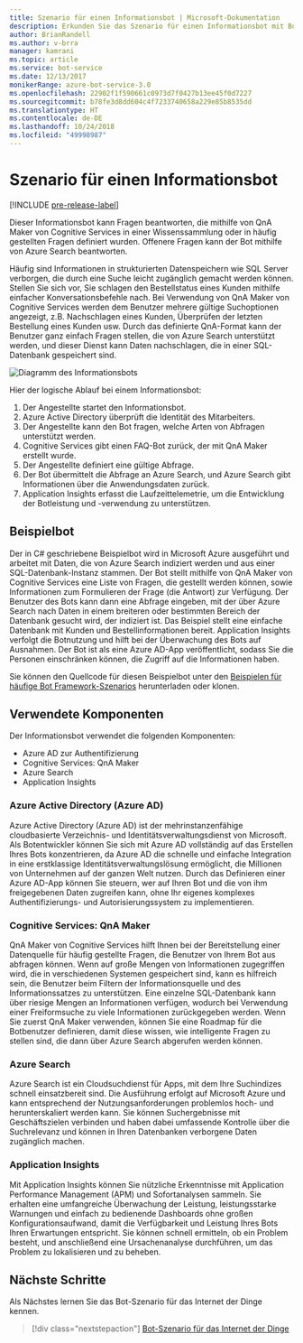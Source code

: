 ```yaml
---
title: Szenario für einen Informationsbot | Microsoft-Dokumentation
description: Erkunden Sie das Szenario für einen Informationsbot mit Bot Framework.
author: BrianRandell
ms.author: v-brra
manager: kamrani
ms.topic: article
ms.service: bot-service
ms.date: 12/13/2017
monikerRange: azure-bot-service-3.0
ms.openlocfilehash: 22902f1f590661c0973d7f0427b13ee45f0d7227
ms.sourcegitcommit: b78fe3d8dd604c4f7233740658a229e85b8535dd
ms.translationtype: HT
ms.contentlocale: de-DE
ms.lasthandoff: 10/24/2018
ms.locfileid: "49998987"
---
```

# <a name="information-bot-scenario"></a>Szenario für einen Informationsbot

[!INCLUDE [pre-release-label](includes/pre-release-label-v3.md)]

Dieser Informationsbot kann Fragen beantworten, die mithilfe von QnA Maker von Cognitive Services in einer Wissenssammlung oder in häufig gestellten Fragen definiert wurden. Offenere Fragen kann der Bot mithilfe von Azure Search beantworten.

Häufig sind Informationen in strukturierten Datenspeichern wie SQL Server verborgen, die durch eine Suche leicht zugänglich gemacht werden können. Stellen Sie sich vor, Sie schlagen den Bestellstatus eines Kunden mithilfe einfacher Konversationsbefehle nach. Bei Verwendung von QnA Maker von Cognitive Services werden dem Benutzer mehrere gültige Suchoptionen angezeigt, z.B. Nachschlagen eines Kunden, Überprüfen der letzten Bestellung eines Kunden usw. Durch das definierte QnA-Format kann der Benutzer ganz einfach Fragen stellen, die von Azure Search unterstützt werden, und dieser Dienst kann Daten nachschlagen, die in einer SQL-Datenbank gespeichert sind.

![Diagramm des Informationsbots](~/media/scenarios/bot-service-scenario-informational-bot.png)

Hier der logische Ablauf bei einem Informationsbot:

1. Der Angestellte startet den Informationsbot.
2. Azure Active Directory überprüft die Identität des Mitarbeiters.
3. Der Angestellte kann den Bot fragen, welche Arten von Abfragen unterstützt werden.
4. Cognitive Services gibt einen FAQ-Bot zurück, der mit QnA Maker erstellt wurde.
5. Der Angestellte definiert eine gültige Abfrage.
6. Der Bot übermittelt die Abfrage an Azure Search, und Azure Search gibt Informationen über die Anwendungsdaten zurück.
7. Application Insights erfasst die Laufzeittelemetrie, um die Entwicklung der Botleistung und -verwendung zu unterstützen.

## <a name="sample-bot"></a>Beispielbot
Der in C# geschriebene Beispielbot wird in Microsoft Azure ausgeführt und arbeitet mit Daten, die von Azure Search indiziert werden und aus einer SQL-Datenbank-Instanz stammen. Der Bot stellt mithilfe von QnA Maker von Cognitive Services eine Liste von Fragen, die gestellt werden können, sowie Informationen zum Formulieren der Frage (die Antwort) zur Verfügung. Der Benutzer des Bots kann dann eine Abfrage eingeben, mit der über Azure Search nach Daten in einem breiteren oder bestimmten Bereich der Datenbank gesucht wird, der indiziert ist. Das Beispiel stellt eine einfache Datenbank mit Kunden und Bestellinformationen bereit. Application Insights verfolgt die Botnutzung und hilft bei der Überwachung des Bots auf Ausnahmen. Der Bot ist als eine Azure AD-App veröffentlicht, sodass Sie die Personen einschränken können, die Zugriff auf die Informationen haben.

Sie können den Quellcode für diesen Beispielbot unter den [Beispielen für häufige Bot Framework-Szenarios](https://aka.ms/bot/scenarios) herunterladen oder klonen.

## <a name="components-youll-use"></a>Verwendete Komponenten
Der Informationsbot verwendet die folgenden Komponenten:
-   Azure AD zur Authentifizierung
-   Cognitive Services: QnA Maker
-   Azure Search
-   Application Insights

### <a name="azure-active-directory-azure-ad"></a>Azure Active Directory (Azure AD)
Azure Active Directory (Azure AD) ist der mehrinstanzenfähige cloudbasierte Verzeichnis- und Identitätsverwaltungsdienst von Microsoft. Als Botentwickler können Sie sich mit Azure AD vollständig auf das Erstellen Ihres Bots konzentrieren, da Azure AD die schnelle und einfache Integration in eine erstklassige Identitätsverwaltungslösung ermöglicht, die Millionen von Unternehmen auf der ganzen Welt nutzen. Durch das Definieren einer Azure AD-App können Sie steuern, wer auf Ihren Bot und die von ihm freigegebenen Daten zugreifen kann, ohne Ihr eigenes komplexes Authentifizierungs- und Autorisierungssystem zu implementieren.

### <a name="cognitive-services-qna-maker"></a>Cognitive Services: QnA Maker
QnA Maker von Cognitive Services hilft Ihnen bei der Bereitstellung einer Datenquelle für häufig gestellte Fragen, die Benutzer von Ihrem Bot aus abfragen können. Wenn auf große Mengen von Informationen zugegriffen wird, die in verschiedenen Systemen gespeichert sind, kann es hilfreich sein, die Benutzer beim Filtern der Informationsquelle und des Informationssatzes zu unterstützen. Eine einzelne SQL-Datenbank kann über riesige Mengen an Informationen verfügen, wodurch bei Verwendung einer Freiformsuche zu viele Informationen zurückgegeben werden. Wenn Sie zuerst QnA Maker verwenden, können Sie eine Roadmap für die Botbenutzer definieren, damit diese wissen, wie intelligente Fragen zu stellen sind, die dann über Azure Search abgerufen werden können.

### <a name="azure-search"></a>Azure Search
Azure Search ist ein Cloudsuchdienst für Apps, mit dem Ihre Suchindizes schnell einsatzbereit sind. Die Ausführung erfolgt auf Microsoft Azure und kann entsprechend der Nutzungsanforderungen problemlos hoch- und herunterskaliert werden kann. Sie können Suchergebnisse mit Geschäftszielen verbinden und haben dabei umfassende Kontrolle über die Suchrelevanz und können in Ihren Datenbanken verborgene Daten zugänglich machen.

### <a name="application-insights"></a>Application Insights
Mit Application Insights können Sie nützliche Erkenntnisse mit Application Performance Management (APM) und Sofortanalysen sammeln. Sie erhalten eine umfangreiche Überwachung der Leistung, leistungsstarke Warnungen und einfach zu bedienende Dashboards ohne großen Konfigurationsaufwand, damit die Verfügbarkeit und Leistung Ihres Bots Ihren Erwartungen entspricht. Sie können schnell ermitteln, ob ein Problem besteht, und anschließend eine Ursachenanalyse durchführen, um das Problem zu lokalisieren und zu beheben.

## <a name="next-steps"></a>Nächste Schritte
Als Nächstes lernen Sie das Bot-Szenario für das Internet der Dinge kennen.

> [!div class="nextstepaction"]
> [Bot-Szenario für das Internet der Dinge](bot-service-scenario-internet-things.md)

